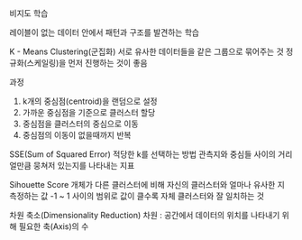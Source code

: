 비지도 학습



레이블이 없는 데이터 안에서 패턴과 구조를 발견하는 학습



K - Means Clustering(군집화)
서로 유사한 데이터들을 같은 그룹으로 묶어주는 것
정규화(스케일링)을 먼저 진행하는 것이 좋음

과정
1. k개의 중심점(centroid)을 랜덤으로 설정
2. 가까운 중심점을 기준으로 클러스터 할당
3. 중심점을 클러스터의 중심으로 이동
4. 중심점의 이동이 없을때까지 반복

SSE(Sum of Squared Error)
적당한 k를 선택하는 방법
관측지와 중심들 사이의 거리
얼만큼 뭉쳐저 있는지를 나타내는 지표

Sihouette Score
개체가 다른 클러스터에 비해 자신의 클러스터와 얼마나 유사한 지 측정하는 값
-1 ~ 1 사이의 범위로 값이 클수록 자체 클러스터와 잘 일치하는 것



차원 축소(Dimensionality Reduction)
차원 : 공간에서 데이터의 위치를 나타내기 위해 필요한 축(Axis)의 수







